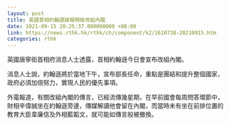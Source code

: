 ```yaml
---
layout: post
title: 英國首相約翰遜據報稍後改組內閣
date: 2021-09-15 20:25:37.000000000 +08:00
link: https://news.rthk.hk/rthk/ch/component/k2/1610738-20210915.htm
categories: rthk
---
```


英國唐寧街首相府消息人士透露，首相約翰遜今日會宣布改組內閣。

消息人士說，約翰遜將於當地下午，宣布部長任命，重點是團結和提升整個國家，政府必須加倍努力，實現人民的優先事項。

外電報道，有關改組內閣的傳言，已經流傳幾星期，在早前國會每周問答環節中，財相辛偉誠坐在約翰遜旁邊，傳媒解讀他會留在內閣，而當時未有坐在前排位置的教育大臣韋廉信及外相藍韜文，就可能如傳言般被撤換。
